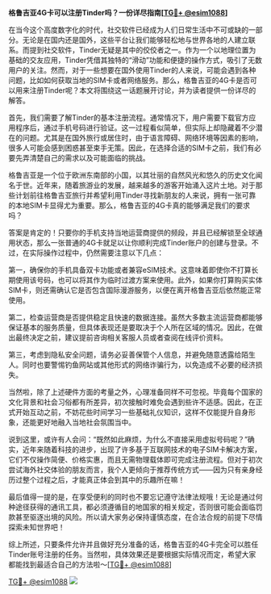 **格鲁吉亚4G卡可以注册Tinder吗？一份详尽指南[[TG💪+ @esim1088](https://t.me/s/esim1088)]**

在当今这个高度数字化的时代，社交软件已经成为人们日常生活中不可或缺的一部分。无论是在国内还是国外，这些平台让我们能够轻松地与世界各地的人建立联系。而提到社交软件，Tinder无疑是其中的佼佼者之一。作为一个以地理位置为基础的交友应用，Tinder凭借其独特的“滑动”功能和便捷的操作方式，吸引了无数用户的关注。然而，对于一些想要在国外使用Tinder的人来说，可能会遇到各种问题，比如如何获取当地的SIM卡或者网络服务。那么，格鲁吉亚的4G卡是否可以用来注册Tinder呢？本文将围绕这一话题展开讨论，并为读者提供一份详尽的解答。

首先，我们需要了解Tinder的基本注册流程。通常情况下，用户需要下载官方应用程序后，通过手机号码进行验证。这一过程看似简单，但实际上却隐藏着不少潜在的问题。尤其是在国外旅行或居住时，由于语言障碍、网络环境等因素的影响，很多人可能会感到困惑甚至束手无策。因此，在选择合适的SIM卡之前，我们有必要先弄清楚自己的需求以及可能面临的挑战。

格鲁吉亚是一个位于欧洲东南部的小国，以其壮丽的自然风光和悠久的历史文化闻名于世。近年来，随着旅游业的发展，越来越多的游客开始涌入这片土地。对于那些计划前往格鲁吉亚旅行并希望利用Tinder寻找新朋友的人来说，拥有一张可靠的本地SIM卡显得尤为重要。那么，格鲁吉亚的4G卡真的能够满足我们的要求吗？

答案是肯定的！只要你的手机支持当地运营商提供的频段，并且已经解锁至全球通用状态，那么一张普通的4G卡就足以让你顺利完成Tinder账户的创建与登录。不过，在实际操作过程中，仍然需要注意以下几点：

第一，确保你的手机具备双卡功能或者兼容eSIM技术。这意味着即使你不打算长期使用该号码，也可以将其作为临时过渡方案来使用。此外，如果你打算购买实体SIM卡，则还需确认它是否包含国际漫游服务，以便在离开格鲁吉亚后依然能正常使用。

第二，检查运营商是否提供稳定且快速的数据连接。虽然大多数主流运营商都能够保证基本的服务质量，但具体表现还是要取决于个人所在区域的情况。因此，在做出最终决定之前，建议提前咨询相关客服人员或者查阅在线评价资料。

第三，考虑到隐私安全问题，请务必妥善保管个人信息，并避免随意透露给陌生人。同时也要警惕钓鱼网站或其他形式的网络诈骗行为，以免造成不必要的经济损失。

当然啦，除了上述硬件方面的考量之外，心理准备同样不可忽视。毕竟每个国家的文化背景和社会习俗都有所差异，初次接触时难免会遇到些许不适感。因此，在正式开始互动之前，不妨花些时间学习一些基础礼仪知识，这样不仅能提升自身形象，还能更好地融入当地社会氛围当中。

说到这里，或许有人会问：“既然如此麻烦，为什么不直接采用虚拟号码呢？”确实，近年来随着科技的进步，出现了许多基于互联网技术的电子SIM卡解决方案，它们不仅操作简便、价格实惠，而且无需物理载体即可完成注册流程。但对于初次尝试海外社交体验的朋友而言，我个人更倾向于推荐传统方式——因为只有亲身经历过整个过程之后，才能真正体会到其中的乐趣所在嘛！

最后值得一提的是，在享受便利的同时也不要忘记遵守法律法规哦！无论是通过何种途径获得的通讯工具，都必须遵循目的地国家的相关规定，否则很可能会面临罚款甚至驱逐出境的风险。所以请大家务必保持谨慎态度，在合法合规的前提下尽情探索未知世界吧！

综上所述，只要条件允许并且做好充分准备的话，格鲁吉亚的4G卡完全可以胜任Tinder账号注册的任务。当然啦，具体效果还是要根据实际情况而定，希望大家都能找到最适合自己的方法啦～[[TG💪+ @esim1088](https://t.me/s/esim1088)]

[TG💪+ @esim1088](https://t.me/s/esim1088) ![](https://i.postimg.cc/4NQfJmqS/Snipaste-2025-05-13-00-14-12.png)